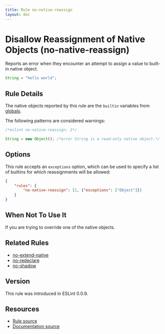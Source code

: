 ```yaml
---
title: Rule no-native-reassign
layout: doc
---
```

<!-- Note: No pull requests accepted for this file. See README.md in the root directory for details. -->
# Disallow Reassignment of Native Objects (no-native-reassign)

Reports an error when they encounter an attempt to assign a value to built-in native object.

```js
String = "hello world";
```

## Rule Details

The native objects reported by this rule are the `builtin` variables from [globals](https://github.com/sindresorhus/globals/).

The following patterns are considered warnings:

```js
/*eslint no-native-reassign: 2*/

String = new Object(); /*error String is a read-only native object.*/
```

## Options

This rule accepts an `exceptions` option, which can be used to specify a list of builtins for which reassignments will be allowed:

```json
{
    "rules": {
        "no-native-reassign": [2, {"exceptions": ["Object"]}]
    }
}
```

## When Not To Use It

If you are trying to override one of the native objects.

## Related Rules

* [no-extend-native](no-extend-native)
* [no-redeclare](no-redeclare)
* [no-shadow](no-shadow)

## Version

This rule was introduced in ESLint 0.0.9.

## Resources

* [Rule source](https://github.com/eslint/eslint/tree/master/lib/rules/no-native-reassign.js)
* [Documentation source](https://github.com/eslint/eslint/tree/master/docs/rules/no-native-reassign.md)

